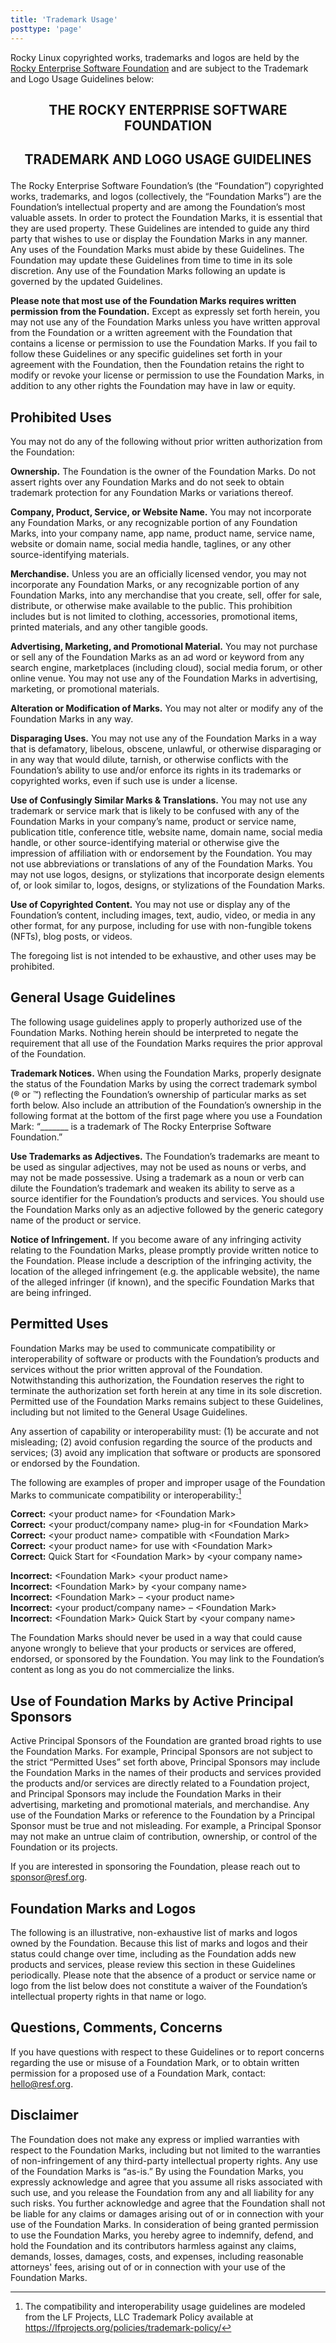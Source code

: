 ```yaml
---
title: 'Trademark Usage'
posttype: 'page'
---
```


Rocky Linux copyrighted works, trademarks and logos are held by the [Rocky Enterprise Software Foundation](https://resf.org) and are subject to the Trademark and Logo Usage Guidelines below:

## <p align=center>THE ROCKY ENTERPRISE SOFTWARE FOUNDATION</p>

## <p align=center>TRADEMARK AND LOGO USAGE GUIDELINES</p>

The Rocky Enterprise Software Foundation’s (the “Foundation”) copyrighted works, trademarks, and logos (collectively, the “Foundation Marks”) are the Foundation’s intellectual property and are among the Foundation’s most valuable assets. In order to protect the Foundation Marks, it is essential that they are used property. These Guidelines are intended to guide any third party that wishes to use or display the Foundation Marks in any manner. Any uses of the Foundation Marks must abide by these Guidelines. The Foundation may update these Guidelines from time to time in its sole discretion. Any use of the Foundation Marks following an update is governed by the updated Guidelines. 

**Please note that most use of the Foundation Marks requires written permission from the Foundation.** Except as expressly set forth herein, you may not use any of the Foundation Marks unless you have written approval from the Foundation or a written agreement with the Foundation that contains a license or permission to use the Foundation Marks. If you fail to follow these Guidelines or any specific guidelines set forth in your agreement with the Foundation, then the Foundation retains the right to modify or revoke your license or permission to use the Foundation Marks, in addition to any other rights the Foundation may have in law or equity.

## Prohibited Uses

You may not do any of the following without prior written authorization from the Foundation:

**Ownership.** The Foundation is the owner of the Foundation Marks. Do not assert rights over any Foundation Marks and do not seek to obtain trademark protection for any Foundation Marks or variations thereof. 

**Company, Product, Service, or Website Name.** You may not incorporate any Foundation Marks, or any recognizable portion of any Foundation Marks, into your company name, app name, product name, service name, website or domain name, social media handle, taglines, or any other source-identifying materials.

**Merchandise.** Unless you are an officially licensed vendor, you may not incorporate any Foundation Marks, or any recognizable portion of any Foundation Marks, into any merchandise that you create, sell, offer for sale, distribute, or otherwise make available to the public. This prohibition includes but is not limited to clothing, accessories, promotional items, printed materials, and any other tangible goods. 

**Advertising, Marketing, and Promotional Material.** You may not purchase or sell any of the Foundation Marks as an ad word or keyword from any search engine, marketplaces (including cloud), social media forum, or other online venue. You may not use any of the Foundation Marks in advertising, marketing, or promotional materials.

**Alteration or Modification of Marks.** You may not alter or modify any of the Foundation Marks in any way.

**Disparaging Uses.** You may not use any of the Foundation Marks in a way that is defamatory, libelous, obscene, unlawful, or otherwise disparaging or in any way that would dilute, tarnish, or otherwise conflicts with the Foundation’s ability to use and/or enforce its rights in its trademarks or copyrighted works, even if such use is under a license.

**Use of Confusingly Similar Marks & Translations.** You may not use any trademark or service mark that is likely to be confused with any of the Foundation Marks in your company’s name, product or service name, publication title, conference title, website name, domain name, social media handle, or other source-identifying material or otherwise give the impression of affiliation with or endorsement by the Foundation. You may not use abbreviations or translations of any of the Foundation Marks. You may not use logos, designs, or stylizations that incorporate design elements of, or look similar to, logos, designs, or stylizations of the Foundation Marks.

**Use of Copyrighted Content.** You may not use or display any of the Foundation’s content, including images, text, audio, video, or media in any other format, for any purpose, including for use with non-fungible tokens (NFTs), blog posts, or videos.

The foregoing list is not intended to be exhaustive, and other uses may be prohibited. 

## General Usage Guidelines 

The following usage guidelines apply to properly authorized use of the Foundation Marks. Nothing herein should be interpreted to negate the requirement that all use of the Foundation Marks requires the prior approval of the Foundation. 

**Trademark Notices.** When using the Foundation Marks, properly designate the status of the Foundation Marks by using the correct trademark symbol (® or ™) reflecting the Foundation’s ownership of particular marks as set forth below. Also include an attribution of the Foundation’s ownership in the following format at the bottom of the first page where you use a Foundation Mark: “_______ is a trademark of The Rocky Enterprise Software Foundation.”

**Use Trademarks as Adjectives.** The Foundation’s trademarks are meant to be used as singular adjectives, may not be used as nouns or verbs, and may not be made possessive. Using a trademark as a noun or verb can dilute the Foundation’s trademark and weaken its ability to serve as a source identifier for the Foundation’s products and services. You should use the Foundation Marks only as an adjective followed by the generic category name of the product or service.

**Notice of Infringement.** If you become aware of any infringing activity relating to the Foundation Marks, please promptly provide written notice to the Foundation. Please include a description of the infringing activity, the location of the alleged infringement (e.g. the applicable website), the name of the alleged infringer (if known), and the specific Foundation Marks that are being infringed. 

## Permitted Uses

Foundation Marks may be used to communicate compatibility or interoperability of software or products with the Foundation’s products and services without the prior written approval of the Foundation. Notwithstanding this authorization, the Foundation reserves the right to terminate the authorization set forth herein at any time in its sole discretion. Permitted use of the Foundation Marks remains subject to these Guidelines, including but not limited to the General Usage Guidelines.

Any assertion of capability or interoperability must: (1) be accurate and not misleading; (2) avoid confusion regarding the source of the products and services; (3) avoid any implication that software or products are sponsored or endorsed by the Foundation. 

The following are examples of proper and improper usage of the Foundation Marks to communicate compatibility or interoperability:[^1]

**Correct:** \<your product name\> for \<Foundation Mark\>\
**Correct:** \<your product/company name\> plug-in for \<Foundation Mark\>\
**Correct:** \<your product name\> compatible with \<Foundation Mark\>\
**Correct:** \<your product name\> for use with \<Foundation Mark\>\
**Correct:** Quick Start for \<Foundation Mark\> by \<your company name\>

**Incorrect:** \<Foundation Mark\> \<your product name\>\
**Incorrect:** \<Foundation Mark\> by \<your company name\>\
**Incorrect:** \<Foundation Mark\> – \<your product name\>\
**Incorrect:** \<your product/company name\> – \<Foundation Mark\>\
**Incorrect:** \<Foundation Mark\> Quick Start by \<your company name\>

The Foundation Marks should never be used in a way that could cause anyone wrongly to believe that your products or services are offered, endorsed, or sponsored by the Foundation. You may link to the Foundation’s content as long as you do not commercialize the links.

## Use of Foundation Marks by Active Principal Sponsors

Active Principal Sponsors of the Foundation are granted broad rights to use the Foundation Marks. For example, Principal Sponsors are not subject to the strict “Permitted Uses” set forth above, Principal Sponsors may include the Foundation Marks in the names of their products and services provided the products and/or services are directly related to a Foundation project, and Principal Sponsors may include the Foundation Marks in their advertising, marketing and promotional materials, and merchandise. Any use of the Foundation Marks or reference to the Foundation by a Principal Sponsor must be true and not misleading. For example, a Principal Sponsor may not make an untrue claim of contribution, ownership, or control of the Foundation or its projects.

If you are interested in sponsoring the Foundation, please reach out to sponsor@resf.org. 

## Foundation Marks and Logos

The following is an illustrative, non-exhaustive list of marks and logos owned by the Foundation. Because this list of marks and logos and their status could change over time, including as the Foundation adds new products and services, please review this section in these Guidelines periodically. Please note that the absence of a product or service name or logo from the list below does not constitute a waiver of the Foundation’s intellectual property rights in that name or logo. 

## Questions, Comments, Concerns

If you have questions with respect to these Guidelines or to report concerns regarding the use or misuse of a Foundation Mark, or to obtain written permission for a proposed use of a Foundation Mark, contact: hello@resf.org.

## Disclaimer

The Foundation does not make any express or implied warranties with respect to the Foundation Marks, including but not limited to the warranties of non-infringement of any third-party intellectual property rights. Any use of the Foundation Marks is “as-is.” By using the Foundation Marks, you expressly acknowledge and agree that you assume all risks associated with such use, and you release the Foundation from any and all liability for any such risks. You further acknowledge and agree that the Foundation shall not be liable for any claims or damages arising out of or in connection with your use of the Foundation Marks. In consideration of being granted permission to use the Foundation Marks, you hereby agree to indemnify, defend, and hold the Foundation and its contributors harmless against any claims, demands, losses, damages, costs, and expenses, including reasonable attorneys' fees, arising out of or in connection with your use of the Foundation Marks.

[^1]: The compatibility and interoperability usage guidelines are modeled from the LF Projects, LLC Trademark Policy available at https://lfprojects.org/policies/trademark-policy/
